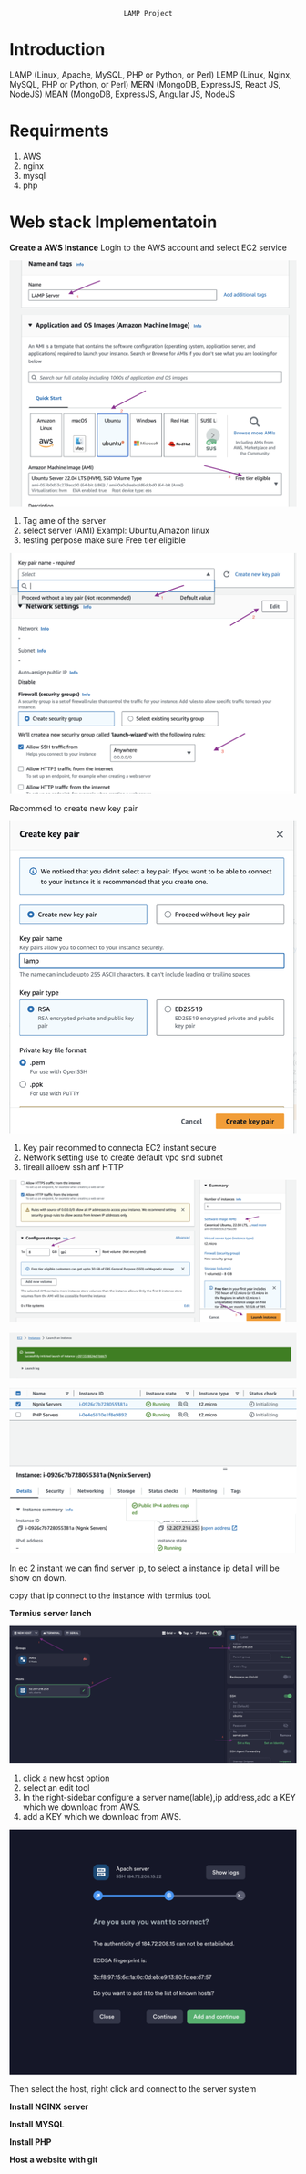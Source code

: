                                 LAMP Project                    

# Introduction

LAMP (Linux, Apache, MySQL, PHP or Python, or Perl)
LEMP (Linux, Nginx, MySQL, PHP or Python, or Perl)
MERN (MongoDB, ExpressJS, React JS, NodeJS)
MEAN (MongoDB, ExpressJS, Angular JS, NodeJS
# Requirments
  1) AWS
  2) nginx
  3) mysql
  4) php

# Web stack Implementatoin

**Create a AWS Instance**
Login to the AWS account and select EC2 service

![alt file](Images/Config%20EC1.png)

1) Tag ame of the server
2) select server (AMI) Exampl: Ubuntu,Amazon linux
3) testing perpose make sure Free tier eligible

![alt file](Images/EC2.png)

Recommed to create new key pair 

![alt file](Images/KEY.png)


1) Key pair recommed to connecta EC2 instant secure
2) Network setting use to create default vpc snd subnet
3) fireall alloew ssh anf HTTP

![alt file](Images/Lanunch.png)



![alt file](Images/END.png)


![alt file](Images/Serverip.png)

In ec 2 instant we can find server ip, to select a instance ip detail will be show on down.

copy that ip connect to the instance with termius tool.

**Termius server lanch**

![alt file](Images/termius%20server.png)

1) click a new host option
2) select an edit tool
3) In the right-sidebar configure a server name(lable),ip address,add a KEY which we download from AWS.
4) add a KEY which we download from AWS.

![alt file](Images/Screenshot%202023-09-26%20at%209.38.48%20PM.png)

Then select the host, right click and connect to the server system


**Install NGINX server**

**Install MYSQL**

**Install PHP**

**Host a website with git**